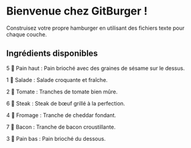 # Bienvenue chez GitBurger !
Construisez votre propre hamburger en utilisant des fichiers texte pour chaque couche.

## Ingrédients disponibles
5 🥯 Pain haut : Pain brioché avec des graines de sésame sur le dessus.

1 🥬 Salade : Salade croquante et fraîche.

2 🍅 Tomate : Tranches de tomate bien mûre.

6 🥩 Steak : Steak de bœuf grillé à la perfection.

4 🧀 Fromage : Tranche de cheddar fondant.

7 🥓 Bacon : Tranche de bacon croustillante.

3 🍞 Pain bas : Pain brioché du dessous.